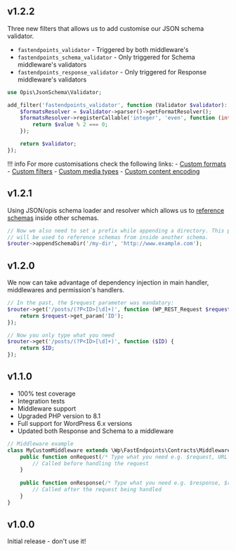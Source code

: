 ## v1.2.2

Three new filters that allows us to add customise our JSON schema validator.

- `fastendpoints_validator` - Triggered by both middleware's
- `fastendpoints_schema_validator` - Only triggered for Schema middleware's validators
- `fastendpoints_response_validator` - Only triggered for Response middleware's validators

```php
use Opis\JsonSchema\Validator;

add_filter('fastendpoints_validator', function (Validator $validator): Validator {
    $formatsResolver = $validator->parser()->getFormatResolver();
    $formatsResolver->registerCallable('integer', 'even', function (int $value): bool {
        return $value % 2 === 0;
    });

    return $validator;
});
```

!!! info
    For more customisations check the following links:
    - [Custom formats](https://opis.io/json-schema/2.x/php-format.html)
    - [Custom filters](https://opis.io/json-schema/2.x/php-filter.html)
    - [Custom media types](https://opis.io/json-schema/2.x/php-media-type.html)
    - [Custom content encoding](https://opis.io/json-schema/2.x/php-content-encoding.html)

## v1.2.1

Using JSON/opis schema loader and resolver which allows us to
[reference schemas](https://opis.io/json-schema/2.x/references.html) inside
other schemas.

```php
// Now we also need to set a prefix while appending a directory. This prefix
// will be used to reference schemas from inside another schema.
$router->appendSchemaDir('/my-dir', 'http://www.example.com');
```

## v1.2.0

We now can take advantage of dependency injection in main handler, middlewares and permission's
handlers.

```php
// In the past, the $request parameter was mandatory:
$router->get('/posts/(?P<ID>[\d]+)', function (WP_REST_Request $request) {
    return $request->get_param('ID');
});

// Now you only type what you need
$router->get('/posts/(?P<ID>[\d]+)', function ($ID) {
    return $ID;
});
```

## v1.1.0

- 100% test coverage
- Integration tests
- Middleware support
- Upgraded PHP version to 8.1
- Full support for WordPress 6.x versions
- Updated both Response and Schema to a middleware

```php
// Middleware example
class MyCustomMiddleware extends \Wp\FastEndpoints\Contracts\Middleware {
    public function onRequest(/* Type what you need e.g. $request, URL params*/) {
        // Called before handling the request
    }
    
    public function onResponse(/* Type what you need e.g. $response, $request */) {
        // Called after the request being handled
    }
}
```

## v1.0.0

Initial release - don't use it!
